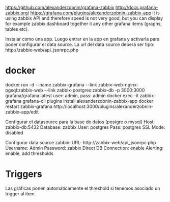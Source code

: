 https://github.com/alexanderzobnin/grafana-zabbix
http://docs.grafana-zabbix.org/
https://grafana.com/plugins/alexanderzobnin-zabbix-app
it is using zabbix API and therefore speed is not very good, but you can display for example zabbix dashboard together it any other grafana items (graphs, tables etc).

Instalar como una app.
Luego entrar en la app en grafana y activarla para poder configurar el data source.
La url del data source deberá ser tipo: http://zabbix-web/api_jsonrpc.php

# docker
docker run -d --name zabbix-grafana --link zabbix-web-nginx-pgsql:zabbix-web --link zabbix-postgres:zabbix-db -p 3000:3000 grafana/grafana:latest
  user: admin, pass: admin
docker exec -it zabbix-grafana grafana-cli plugins install alexanderzobnin-zabbix-app
docker restart zabbix-grafana
http://localhost:3000/plugins/alexanderzobnin-zabbix-app/edit

Configurar el datasource para la base de datos (postgre o mysql)
  Host: zabbix-db:5432
  Database: zabbix
  User: postgres
  Pass: postgres
  SSL Mode: disabled

Configurar data source zabbix:
  URL: http://zabbix-web/api_jsonrpc.php
  Username: Admin
  Password: zabbix
  Direct DB Connection: enable
  Alerting: enable, add thresholds


# Triggers
Las gráficas ponen automáticamente el threshold si tenemos asociado un trigger al item.
